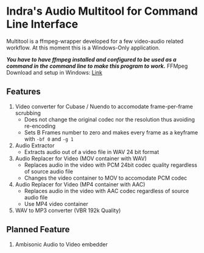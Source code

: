# Indra's Audio Multitool for Command Line Interface

Multitool is a ffmpeg-wrapper developed for a few video-audio related workflow.
At this moment this is a Windows-Only application.

***You have to have ffmpeg installed and configured to be used as a command in the command line to make this program to work.***
FFMpeg Download and setup in Windows: [Link](https://video.stackexchange.com/questions/20495/how-do-i-set-up-and-use-ffmpeg-in-windows)

## Features
1. Video converter for Cubase / Nuendo to accomodate frame-per-frame scrubbing
   * Does not change the original codec nor the resolution thus avoiding re-encoding
   * Sets B Frames number to zero and makes every frame as a keyframe with `-bf 0` and `-g 1`
2. Audio Extractor
   * Extracts audio out of a video file in WAV 24 bit format
3. Audio Replacer for Video (MOV container with WAV)
   * Replaces audio in the video with PCM 24bit codec quality regardless of source audio file
   * Changes the video container to MOV to accomodate PCM codec
4. Audio Replacer for Video (MP4 container with AAC)
   * Replaces audio in the video with AAC codec regardless of source audio file
   * Use MP4 video container
5. WAV to MP3 converter (VBR 192k Quality)

## Planned Feature
1. Ambisonic Audio to Video embedder
